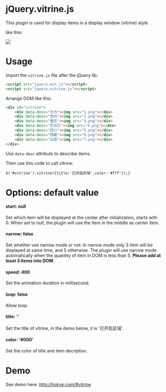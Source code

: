 # jQuery.vitrine.js
This plugin is used for display items in a display window (vitrine) style

like this:

![](http://vkki.qiniudn.com/vitrine.gif)

# Usage

Import the ```vitrine.js``` file after the jQuery lib:

```html
<script src="jquery.min.js"></script>
<script src="jquery.vitrine.js"></script>
```

Arrange DOM like this:

```html
<div id="vitrine">
    <div data-desc="不丹"><img src="1.png"></div>
    <div data-desc="贵州"><img src="2.png"></div>
    <div data-desc="重庆"><img src="3.png"></div>
    <div data-desc="尼泊尔"><img src="4.png"></div>
    <div data-desc="四川"><img src="5.png"></div>
    <div data-desc="西藏"><img src="6.png"></div>
    <div data-desc="云南"><img src="7.png"></div>
</div>
```

Use ```data-desc``` attribute to describe items.

Then use this code to call vitrine:

```$('#vitrine').vitrine({title:'已开启区域',color:'#fff'});} ```

# Options: default value

#### start: null

Set which item will be displayed at the center after initialization, starts with 0.
When set to null, the plugin will use the item in the middle as center item.

#### narrow: false

Set whether use narrow mode or not: in narrow mode only 3 item will be displayed at same time, and 5 otherwise.
The plugin will use narrow mode automatically when the quantity of item in DOM is less than 5. **Please add at least 3 items into DOM.**

#### speed: 400

Set the animation duration in millisecond.

#### loop: false

Allow loop.

#### title: ''

Set the title of vitrine, in the demo below, it is '已开启区域'.

#### color: '#000'

Set the color of title and item decription.

# Demo

See demo here: http://hokye.com/#vitrine

